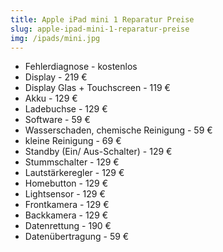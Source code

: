 ```yaml
---
title: Apple iPad mini 1 Reparatur Preise
slug: apple-ipad-mini-1-reparatur-preise
img: /ipads/mini.jpg
---
```


- Fehlerdiagnose - kostenlos
- Display - 219 €
- Display Glas + Touchscreen - 119 €
- Akku - 129 €
- Ladebuchse - 129 €
- Software - 59 €
- Wasserschaden, chemische Reinigung - 59 €
- kleine Reinigung - 69 €
- Standby (Ein/ Aus-Schalter) - 129 €
- Stummschalter - 129 €
- Lautstärkeregler - 129 €
- Homebutton - 129 €
- Lightsensor - 129 €
- Frontkamera - 129 €
- Backkamera - 129 €
- Datenrettung - 190 €
- Datenübertragung - 59 €
